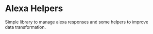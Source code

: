 # Alexa Helpers

Simple library to manage alexa responses and some helpers to improve data transformation.
